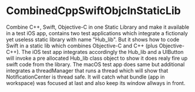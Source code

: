 # CombinedCppSwiftObjcInStaticLib
Combine C++, Swift, Objective-C in one Static Library and make it available in a test iOS app, 
contains two test applications which integrate a fictionaly yet useless static library with name "Hub_lib".
But it shows how to code Swift in a static lib which combines Objective-C and C++ (plus Objective-C++).
The iOS test app integrates accordingly the Hub_lib and a UIButton will invoke a pre allocated Hub_lib class object to show it does realy fire up swift code from the library.
The macOS test app does same but additional integrates a threadManager that runs a thread which will show that NotificationCenter is thread safe. It will catch what bundle (app in workspace) was focused at last and also keep its window allways in front.
